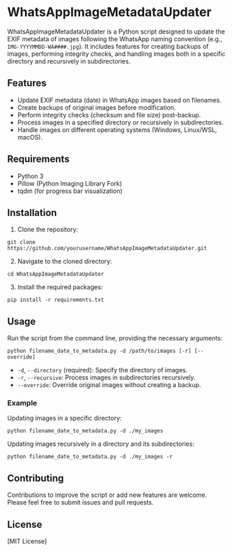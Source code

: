 # WhatsAppImageMetadataUpdater

WhatsAppImageMetadataUpdater is a Python script designed to update the EXIF metadata of images following the WhatsApp naming convention (e.g., `IMG-YYYYMMDD-WA####.jpg`). It includes features for creating backups of images, performing integrity checks, and handling images both in a specific directory and recursively in subdirectories.

## Features

- Update EXIF metadata (date) in WhatsApp images based on filenames.
- Create backups of original images before modification.
- Perform integrity checks (checksum and file size) post-backup.
- Process images in a specified directory or recursively in subdirectories.
- Handle images on different operating systems (Windows, Linux/WSL, macOS).

## Requirements

- Python 3
- Pillow (Python Imaging Library Fork)
- tqdm (for progress bar visualization)

## Installation

1. Clone the repository:
```
git clone https://github.com/yourusername/WhatsAppImageMetadataUpdater.git
```
2. Navigate to the cloned directory:
```
cd WhatsAppImageMetadataUpdater
```
3. Install the required packages:
```
pip install -r requirements.txt
```

## Usage

Run the script from the command line, providing the necessary arguments:
```
python filename_date_to_metadata.py -d /path/to/images [-r] [--override]
```

- `-d`, `--directory` (required): Specify the directory of images.
- `-r`, `--recursive`: Process images in subdirectories recursively.
- `--override`: Override original images without creating a backup.

### Example

Updating images in a specific directory:

```
python filename_date_to_metadata.py -d ./my_images
```

Updating images recursively in a directory and its subdirectories:

```
python filename_date_to_metadata.py -d ./my_images -r
```

## Contributing

Contributions to improve the script or add new features are welcome. Please feel free to submit issues and pull requests.

## License

[MIT License]


